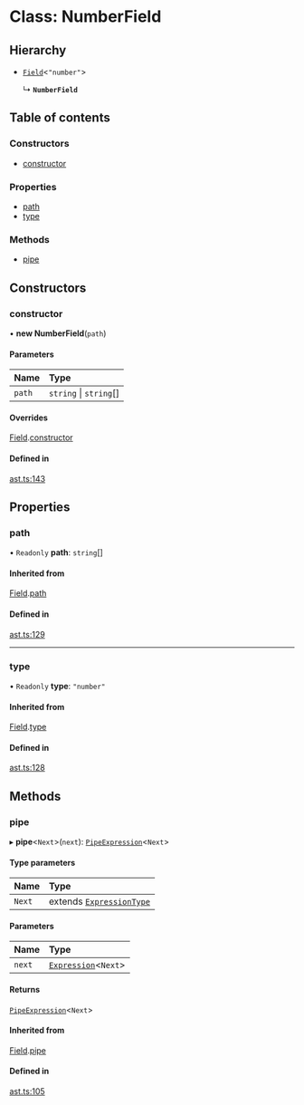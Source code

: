 # Class: NumberField

## Hierarchy

- [`Field`](field.md)<`"number"`\>

  ↳ **`NumberField`**

## Table of contents

### Constructors

- [constructor](numberfield.md#constructor)

### Properties

- [path](numberfield.md#path)
- [type](numberfield.md#type)

### Methods

- [pipe](numberfield.md#pipe)

## Constructors

### constructor

• **new NumberField**(`path`)

#### Parameters

| Name   | Type                   |
| :----- | :--------------------- |
| `path` | `string` \| `string`[] |

#### Overrides

[Field](field.md).[constructor](field.md#constructor)

#### Defined in

[ast.ts:143](https://github.com/k8ts/hydrographer/blob/main/src/ast.ts#L143)

## Properties

### path

• `Readonly` **path**: `string`[]

#### Inherited from

[Field](field.md).[path](field.md#path)

#### Defined in

[ast.ts:129](https://github.com/k8ts/hydrographer/blob/main/src/ast.ts#L129)

---

### type

• `Readonly` **type**: `"number"`

#### Inherited from

[Field](field.md).[type](field.md#type)

#### Defined in

[ast.ts:128](https://github.com/k8ts/hydrographer/blob/main/src/ast.ts#L128)

## Methods

### pipe

▸ **pipe**<`Next`\>(`next`): [`PipeExpression`](pipeexpression.md)<`Next`\>

#### Type parameters

| Name   | Type                                                     |
| :----- | :------------------------------------------------------- |
| `Next` | extends [`ExpressionType`](../modules.md#expressiontype) |

#### Parameters

| Name   | Type                                   |
| :----- | :------------------------------------- |
| `next` | [`Expression`](expression.md)<`Next`\> |

#### Returns

[`PipeExpression`](pipeexpression.md)<`Next`\>

#### Inherited from

[Field](field.md).[pipe](field.md#pipe)

#### Defined in

[ast.ts:105](https://github.com/k8ts/hydrographer/blob/main/src/ast.ts#L105)
